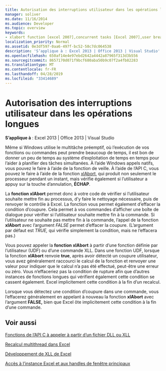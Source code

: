 ```yaml
---
title: Autorisation des interruptions utilisateur dans les opérations longues
manager: soliver
ms.date: 11/16/2014
ms.audience: Developer
ms.topic: overview
keywords:
- xlabort function [excel 2007],concurrent tasks [Excel 2007],user breaks [Excel 2007]
localization_priority: Normal
ms.assetid: 0e3df597-0aa6-497f-bc52-58c7dc064538
description: 'S’applique à : Excel 2013 | Office 2013 | Visual Studio'
ms.openlocfilehash: 650af14e4e97ebd2642a4442a87965f313d3b556
ms.sourcegitcommit: 8657170d071f9bcf680aba50b9c07f2a4fb82283
ms.translationtype: MT
ms.contentlocale: fr-FR
ms.lasthandoff: 04/28/2019
ms.locfileid: "33414689"
---
```

# <a name="permitting-user-breaks-in-lengthy-operations"></a>Autorisation des interruptions utilisateur dans les opérations longues

 **S’applique à** : Excel 2013 | Office 2013 | Visual Studio 
  
Même si Windows utilise le multitâche préemptif, où l’exécution de vos fonctions ou commandes peut prendre beaucoup de temps, il est bon de donner un peu de temps au système d’exploitation de temps en temps pour l’aider à planifier des tâches simultanées. À l’aide Windows appels natifs, vous pouvez le faire à l’aide de la fonction de veille. À l’aide de l’API C, vous pouvez le faire à l’aide de la fonction [xlAbort](xlabort.md), qui produit non seulement le processeur pendant un instant, mais vérifie également si l’utilisateur a appuy sur la touche d’annulation, **ÉCHAP**.
  
La **fonction xlAbort** permet donc à votre code de vérifier si l’utilisateur souhaite mettre fin au processus, d’y faire le nettoyage nécessaire, puis de renvoyer le contrôle à Excel. La fonction vous permet également d’effacer la condition d’coupure. Cela permet à vos commandes d’afficher une boîte de dialogue pour vérifier si l’utilisateur souhaite mettre fin à la commande. Si l’utilisateur ne souhaite pas mettre fin à la commande, l’appel de la fonction **xlAbort** avec l’argument  *FALSE*  permet d’effacer la coupure. (L’argument par défaut est  *TRUE,*  qui vérifie simplement la condition, mais ne l’effacera pas.) 
  
Vous pouvez appeler la **fonction xlAbort** à partir d’une fonction définie par l’utilisateur (UDF) ou d’une commande XLL. Dans une fonction UDF, lorsque la fonction **xlAbort** renvoie **true**, après avoir détecté un coupure utilisateur, vous avez généralement raccourci le calcul de la fonction et renvoyer une valeur pour indiquer que le calcul n’a pas été effectué, peut-être une erreur ou zéro. Vous n’effaceriez pas la condition de rupture afin que d’autres instances de fonctions longues qui vérifient également cette condition se cassent également. Excel implicitement cette condition à la fin d’un recalcul.
  
Lorsque vous détectez une condition d’coupure dans une commande, vous l’effacerez généralement en appelant à nouveau la fonction **xlAbort** avec l’argument **FALSE,** bien que Excel ôte implicitement cette condition à la fin d’une commande.
  
## <a name="see-also"></a>Voir aussi



[Fonctions de l’API C à appeler à partir d’un fichier DLL ou XLL](c-api-functions-that-can-be-called-only-from-a-dll-or-xll.md)
  
[Recalcul multithread dans Excel](multithreaded-recalculation-in-excel.md)
  
[Développement de XLL de Excel](developing-excel-xlls.md)
  
[Accès à l’instance Excel et aux handles de fenêtre principaux](how-to-access-excel-instance-and-main-window-handles.md)

